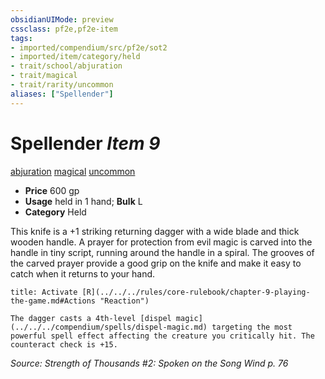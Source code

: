 ```yaml
---
obsidianUIMode: preview
cssclass: pf2e,pf2e-item
tags:
- imported/compendium/src/pf2e/sot2
- imported/item/category/held
- trait/school/abjuration
- trait/magical
- trait/rarity/uncommon
aliases: ["Spellender"]
---
```

# Spellender *Item 9*  
[abjuration](abjuration.md)  [magical](magical.md)  [uncommon](uncommon.md)  

- **Price** 600 gp
- **Usage** held in 1 hand; **Bulk** L
- **Category** Held

This knife is a +1 striking returning dagger with a wide blade and thick wooden handle. A prayer for protection from evil magic is carved into the handle in tiny script, running around the handle in a spiral. The grooves of the carved prayer provide a good grip on the knife and make it easy to catch when it returns to your hand.

```ad-embed-ability
title: Activate [R](../../../rules/core-rulebook/chapter-9-playing-the-game.md#Actions "Reaction")

The dagger casts a 4th-level [dispel magic](../../../compendium/spells/dispel-magic.md) targeting the most powerful spell effect affecting the creature you critically hit. The counteract check is +15.
```

*Source: Strength of Thousands #2: Spoken on the Song Wind p. 76*
